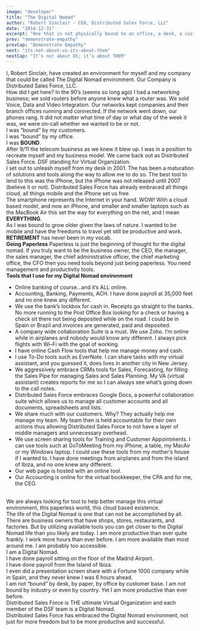 ```yaml
---
image: "developer"
title: "The Digital Nomad"
author: "Robert Sinclair - CEO, Distributed Sales Force, LLC"
date: "2014-12-31"
excerpt: "One that is not physically bound to an office, a desk, a customer base. Not bound by desk, by office, by town, by customer, by industry, not even bound by country."
prev: "demonstrate-empathy"
prevCap: "Demonstrate Empathy"
next: "its-not-about-us-its-about-them"
nextCap: "It’s not about US; it’s about THEM"
---
```


I, Robert Sinclair, have created an environment for myself and my company that could be called The Digital Nomad environment. Our Company is Distributed Sales Force, LLC.
\
How did I get here? In the 90’s (seems so long ago) I had a networking business; we sold routers before anyone knew what a router was. We sold Voice, Data and Video Integration. Our networks kept companies and their branch offices running and connected. If the network went down, our phones rang. It did not matter what time of day or what day of the week it was, we were on-call whether we wanted to be or not.
\
I was “bound” by my customers.
\
I was “bound” by my office.
\
I was **BOUND**.
\
After 9/11 the telecom business as we knew it blew up. I was in a position to recreate myself and my business model. We came back out as Distributed Sales Force. DSF standing for Virtual Organization.
\
I set out to unleash myself from my desk in 2001. The has been a maturation of solutions and tools along the way to allow me to do so. The best tool to lend to this was the iPhone, but the iPhone was not released until 2007 (believe it or not). Distributed Sales Force has already embraced all things cloud, all things mobile and the iPhone set us free.
\
The smartphone represents the Internet in your hand. WOW! With a cloud based model, and now an iPhone, and smaller and smaller laptops such as the MacBook Air this set the way for everything on the net, and I mean **EVERYTHING**.
\
As I was bound to grow older given the laws of nature. I wanted to be mobile and have the freedoms to travel yet still be productive and work. **RETIREMENT** has never been in my vocab.
\
**Going Paperless**
Paperless is just the beginning of thought for the digital nomad. If you truly want to be the business owner, the CEO, the manager, the sales manager, the chief administrative officer, the chief marketing office, the CFO then you need tools beyond just being paperless. You need management and productivity tools.
\
**Tools that I use for my Digital Nomad environment**
- Online banking of course…and it’s ALL online.
- Accounting, Banking, Payments, ACH. I have done payroll at 35,000 feet and no one knew any different.
- We use the bank’s lockbox for cash in. Receipts go straight to the banks. No more running to the Post Office Box looking for a check or having a check sit there not being deposited while on the road. I could be in Spain or Brazil and invoices are generated, paid and deposited.
- A company wide collaboration Suite is a must. We use Zoho. I’m online while in airplanes and nobody would know any different. I always pick flights with Wi–Fi with the goal of working.
- I have online Cash Flow tools that help me manage money and cash.
- I use To-Do tools such as EverNote. I can share tasks with my virtual assistant, and you guessed it, does lives in another city in New Jersey.
- We aggressively embrace CRMs tools for Sales, Forecasting, for filling the Sales Pipe for managing Sales and Sales Planning. My VA (virtual assistant) creates reports for me so I can always see what’s going down to the call notes.
- Distributed Sales Force embraces Google Docs, a powerful collaboration suite which allows us to manage all customer accounts and all documents, spreadsheets and lists.
- We share much with our customers. Why? They actually help me manage my team. My team then is held accountable for their own actions thus allowing Distributed Sales Force to not have a layer of middle managers and unnecessary overhead.
- We use screen sharing tools for Training and Customer Appointments. I can use tools such at GoToMeeting from my iPhone, a table, my MacAir or my Windows laptop. I could use these tools from my mother’s house if I wanted to. I have done meetings from airplanes and from the island of Ibiza, and no one knew any different.
- Our web page is hosted with an online tool.
- Our Accounting is online for the virtual bookkeeper, the CPA and for me, the CEO.

\
We are always looking for tool to help better manage this virtual environment, this paperless world, this cloud based existence.
\
The life of the Digital Nomad is one that can not be accomplished by all. There are business owners that have shops, stores, restaurants, and factories. But by utilizing available tools you can get closer to the Digital Nomad life than you likely are today. I am more productive than ever quite frankly. I work more hours than ever before. I am more available than most around me. I am probably too accessible.
\
I am a Digital Nomad.
\
I have done payroll sitting on the floor of the Madrid Airport.
\
I have done payroll from the Island of Ibiza.
\
I even did a presentation screen share with a Fortune 1000 company while in Spain, and they never knew I was 6 hours ahead.
\
I am not “bound” by desk, by paper, by office by customer base. I am not bound by industry or even by country. Yet I am more productive than ever before.
\
Distributed Sales Force is THE ultimate Virtual Organization and each member of the DSF team is a Digital Nomad.
\
Distributed Sales Force has embraced the Digital Nomad environment, not just for more freedom but to be more productive and successful.